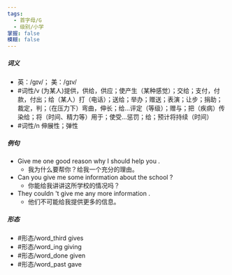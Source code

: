 ```yaml
---
tags:
  - 首字母/G
  - 级别/小学
掌握: false
模糊: false
---
```

##### 词义
- 英：/ɡɪv/； 美：/ɡɪv/
- #词性/v  (为某人)提供，供给，供应；使产生（某种感觉）；交给；支付，付款，付出；给（某人）打（电话）；送给；举办；赠送；表演；让步；捐助；裁定，判；（在压力下）弯曲，伸长；给…评定（等级）；赠与；把（疾病）传染给；将（时间、精力等）用于；使受…惩罚；给；预计将持续（时间）
- #词性/n  伸展性；弹性
##### 例句
- Give me one good reason why I should help you .
	- 我为什么要帮你？给我一个充分的理由。
- Can you give me some information about the school ?
	- 你能给我讲讲这所学校的情况吗？
- They couldn 't give me any more information .
	- 他们不可能给我提供更多的信息。
##### 形态
- #形态/word_third gives
- #形态/word_ing giving
- #形态/word_done given
- #形态/word_past gave
